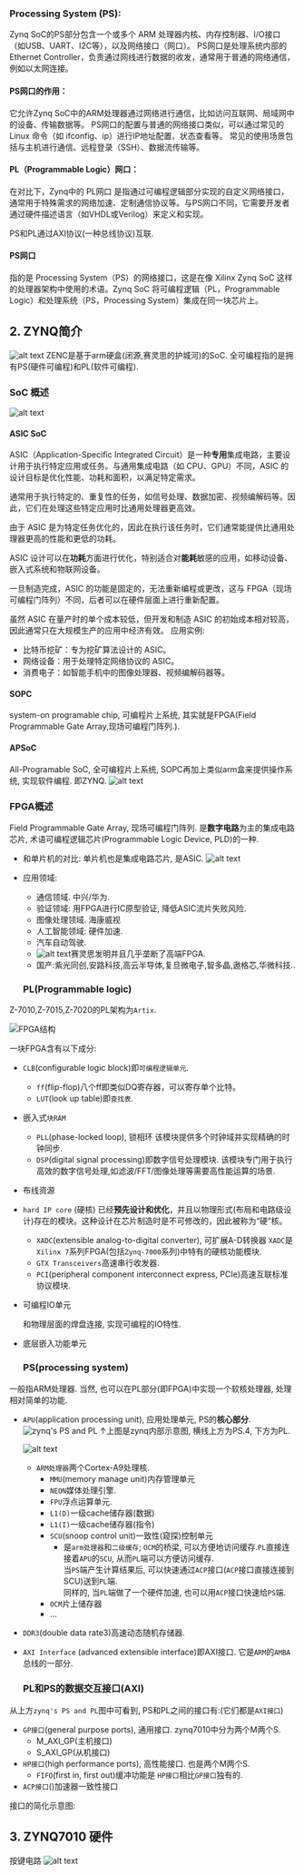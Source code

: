 



  ### Processing System (PS):
Zynq SoC的PS部分包含一个或多个 ARM 处理器内核、内存控制器、I/O接口（如USB、UART、I2C等），以及网络接口（网口）。
PS网口是处理系统内部的 Ethernet Controller，负责通过网线进行数据的收发，通常用于普通的网络通信，例如以太网连接。
   #### PS网口的作用：
它允许Zynq SoC中的ARM处理器通过网络进行通信，比如访问互联网、局域网中的设备、传输数据等。
PS网口的配置与普通的网络接口类似，可以通过常见的 Linux 命令（如 ifconfig、ip）进行IP地址配置、状态查看等。
常见的使用场景包括与主机进行通信、远程登录（SSH）、数据流传输等。
   #### PL（Programmable Logic）网口：
在对比下，Zynq中的 PL网口 是指通过可编程逻辑部分实现的自定义网络接口，通常用于特殊需求的网络加速、定制通信协议等。与PS网口不同，它需要开发者通过硬件描述语言（如VHDL或Verilog）来定义和实现。

PS和PL通过AXI协议(一种总线协议)互联.
   #### PS网口
指的是 Processing System（PS）的网络接口，这是在像 Xilinx Zynq SoC 这样的处理器架构中使用的术语。Zynq SoC 将可编程逻辑（PL，Programmable Logic）和处理系统（PS，Processing System）集成在同一块芯片上。



## 2. ZYNQ简介
![alt text](image.png)
ZENC是基于arm硬盒(闭源,赛灵思的护城河)的SoC.
全可编程指的是拥有PS(硬件可编程)和PL(软件可编程).
  ### SoC 概述
![alt text](image-1.png)

#### ASIC SoC
ASIC（Application-Specific Integrated Circuit）是一种**专用**集成电路，主要设计用于执行特定应用或任务。与通用集成电路（如 CPU、GPU）不同，ASIC 的设计目标是优化性能、功耗和面积，以满足特定需求。

通常用于执行特定的、重复性的任务，如信号处理、数据加密、视频编解码等。因此，它们在处理这些特定应用时比通用处理器更高效。

由于 ASIC 是为特定任务优化的，因此在执行该任务时，它们通常能提供比通用处理器更高的性能和更低的功耗。

ASIC 设计可以在**功耗**方面进行优化，特别适合对**能耗**敏感的应用，如移动设备、嵌入式系统和物联网设备。

一旦制造完成，ASIC 的功能是固定的，无法重新编程或更改，这与 FPGA（现场可编程门阵列）不同，后者可以在硬件层面上进行重新配置。

虽然 ASIC 在量产时的单个成本较低，但开发和制造 ASIC 的初始成本相对较高，因此通常只在大规模生产的应用中经济有效。
应用实例:
* 比特币挖矿：专为挖矿算法设计的 ASIC。
* 网络设备：用于处理特定网络协议的 ASIC。
* 消费电子：如智能手机中的图像处理器、视频编解码器等。
#### SOPC
system-on programable chip, 可编程片上系统, 其实就是FPGA(Field Programmable Gate Array,现场可编程门阵列.).
#### APSoC
All-Programable SoC, 全可编程片上系统, SOPC再加上类似arm盒来提供操作系统, 实现软件编程. 即ZYNQ.
![alt text](image-2.png)



  ### FPGA概述
Field Programmable Gate Array, 现场可编程门阵列. 是**数字电路**为主的集成电路芯片, 术语可编程逻辑芯片(Programmable Logic Device, PLD)的一种.

* 和单片机的对比:
单片机也是集成电路芯片, 是ASIC.
![alt text](image-3.png)

* 应用领域:
  * 通信领域. 中兴/华为.
  * 验证领域: 用FPGA进行IC原型验证, 降低ASIC流片失败风险. 
  * 图像处理领域. 海康威视
  * 人工智能领域: 硬件加速.
  * 汽车自动驾驶.
  * ![alt text](image-4.png)赛灵思发明并且几乎垄断了高端FPGA.
  * 国产:紫光同创,安路科技,高云半导体,复旦微电子,智多晶,遨格芯,华微科技..


  ### PL(Programmable logic)

Z-7010,Z-7015,Z-7020的PL架构为`Artix`.


![FPGA结构](image-5.png)

一块FPGA含有以下成分:
 
* `CLB`(configurable logic block)即`可编程逻辑单元`.

  *  `ff`(flip-flop)八个ff即类似DQ寄存器，可以寄存单个比特。
  *  `LUT`(look up table)即`查找表`.
* 嵌入式`块RAM`
  * `PLL`(phase-locked loop), 锁相环
    该模块提供多个时钟域并实现精确的时钟同步.
  * `DSP`(digital signal processing)即数字信号处理模块.
    该模块专门用于执行高效的数字信号处理,如滤波/FFT/图像处理等需要高性能运算的场景.
* 布线资源
* `hard IP core` (硬核)
  已经**预先设计和优化**，并且以物理形式(布局和电路级设计)存在的模块。这种设计在芯片制造时是不可修改的，因此被称为“硬”核。
  * `XADC`(extensible analog-to-digital converter), 可扩展A-D转换器
    `XADC`是`Xilinx 7`系列FPGA(包括`Zynq-7000`系列)中特有的硬核功能模块.
  * `GTX Transceivers`高速串行收发器.
  * `PCI`(peripheral component interconnect express, PCIe)高速互联标准协议模块.
* 可编程IO单元

  和物理层面的焊盘连接, 实现可编程的IO特性.
* 底层嵌入功能单元 






  ### PS(processing system)
一般指ARM处理器. 当然, 也可以在PL部分(即FPGA)中实现一个软核处理器, 处理相对简单的功能. 

* `APU`(application processing unit), 应用处理单元, PS的**核心部分**.
![zynq's PS and PL](image-7.png)
↑上图是zynq内部示意图, 横线上方为PS.4, 下方为PL.

  ![alt text](image-6.png)
  * `ARM处理器`两个Cortex-A9处理核.
    * `MMU`(memory manage unit)内存管理单元
    * `NEON`媒体处理引擎.
    * `FPU`浮点运算单元.
    * `L1(D)`一级cache储存器(数据)
    * `L1(I)`一级cache储存器(指令)
    * `SCU`(snoop control unit)一致性(窥探)控制单元
      * 是`arm处理器`和`二级缓存`;  `OCM`的桥梁, 可以方便地访问缓存.`PL`直接连接着`APU`的`SCU`, 从而`PL`端可以方便访问缓存.<br>
      当`PS`端产生计算结果后, 可以快速通过`ACP`接口(`ACP`接口直接连接到SCU)送到`PL`端.<br>
      同样的, 当`PL`端做了一个硬件加速, 也可以用`ACP`接口快速给`PS`端. 
    * `OCM`片上储存器 
    * ...
* `DDR3`(double data rate3)高速动态随机存储器.
* `AXI Interface` (advanced extensible interface)即AXI接口. 它是`ARM`的`AMBA`总线的一部分.

  ### PL和PS的数据交互接口(AXI)
从上方`zynq's PS and PL`图中可看到, PS和PL之间的接口有:(它们都是`AXI接口`)
  * `GP接口`(general purpose ports), 通用接口. zynq7010中分为两个M两个S.
    * M_AXI_GP(主机接口)
    * S_AXI_GP(从机接口)
  * `HP接口`(high performance ports), 高性能接口. 也是两个M两个S.
    * `FIFO`(first in, first out)缓冲功能是 `HP接口`相比`GP接口`独有的.
  * `ACP接口`()加速器一致性接口

接口的简化示意图: 


###






## 3. ZYNQ7010 硬件

按键电路
![alt text](image-8.png)








##
